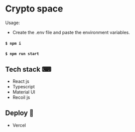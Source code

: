 # Crypto space

Usage:

- Create the .env file and paste the environment variables.

#### `$ npm i`

#### `$ npm run start`

## Tech stack ⌨

- React js
- Typescript
- Material UI
- Recoil js

## Deploy 🚀

- Vercel
